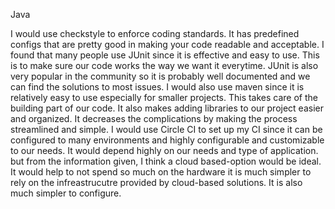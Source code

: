 Java

I would use checkstyle to enforce coding standards. It has predefined configs that are pretty good in making your code readable and acceptable. I found that many people use JUnit since it is effective and easy to use. This is to make sure our code works the way we want it everytime. JUnit is also very popular in the community so it is probably well documented and we can find the solutions to most issues. I would also use maven since it is relatively easy to use especially for smaller projects. This takes care of the building part of our code. It also makes adding libraries to our project easier and organized. It decreases the complications by making the process streamlined and simple. I would use Circle CI to set up my CI since it can be configured to many environments and highly configurable and customizable to our needs. It would depend highly on our needs and type of application. but from the information given, I think a cloud based-option would be ideal. It would help to not spend so much on the hardware it is much simpler to rely on the infreastrucutre provided by cloud-based solutions. It is also much simpler to configure.
